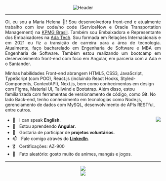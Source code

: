 <p align="center">
<img src="https://github-production-user-asset-6210df.s3.amazonaws.com/88038506/271447703-414f29c9-4c32-4249-be1a-e53cbbdad846.png" alt="Header">
  </p>

---

<p align="justify">
  Oi, eu sou a Maria Helena 🌟! Sou desenvolvedora front-end e atualmente trabalho com low code/no code (ServiceNow e Oracle Transportation Management) na <a href="https://kpmg.com/br/pt/home.html" target="_blank">KPMG Brasil</a>. Também sou Embaixadora e Representante dos Embaixadores na <a href="https://ada.tech/" target="_blank">Ada Tech</a>. Sou formada em Relações Internacionais e em 2021 eu fiz a transição de carreira para a área de tecnologia. Atualmente, faço bacharelado em Engenharia de Software e MBA em Engenharia de Software. Também estou realizando um bootcamp em desenvolvimento front-end com foco em Angular, em parceria com a Ada e o Santander.

  Minhas habilidades Front-end abrangem HTML5, CSS3, JavaScript, TypeScript (com POO), React.js (incluindo React Hooks, Styled-Components, ContextAPI), Next.js, bem como conhecimentos em design com Figma, Material UI, Tailwind e Bootstrap. Além disso, estou familiarizada com ferramentas de versionamento de código, como Git. No lado Back-end, tenho conhecimento em tecnologias como Node.js, gerenciamento de dados com MySQL, desenvolvimento de APIs RESTful, entre outros.
  </p>

<img align="right" src="https://user-images.githubusercontent.com/88038506/140075269-10415727-613b-40d6-9d6b-749ba8df8634.gif">

- 💬ㅤI can speak <strong>English</strong>.
- 🌱ㅤEstou aprendendo <strong>Angular</strong>.
- 🔭ㅤGostaria de participar de <strong>projetos voluntários</strong>.
- 📫ㅤFale comigo através do <a href="https://www.linkedin.com/in/mhsouza88" target="_blank"><strong>LinkedIn</strong></a>.
- 🎖ㅤCertificações: AZ-900
- 🎲ㅤFato aleatório: gosto muito de animes, mangás e jogos.

---

<p align="center">
  <img src="https://github-readme-stats.vercel.app/api/top-langs/?username=mhsouza88&hide_progress=true&theme=dracula" />  
  <br/>
<img src="https://github-readme-stats.vercel.app/api?username=mhsouza88&show_icons=true&theme=dracula">
</p>
